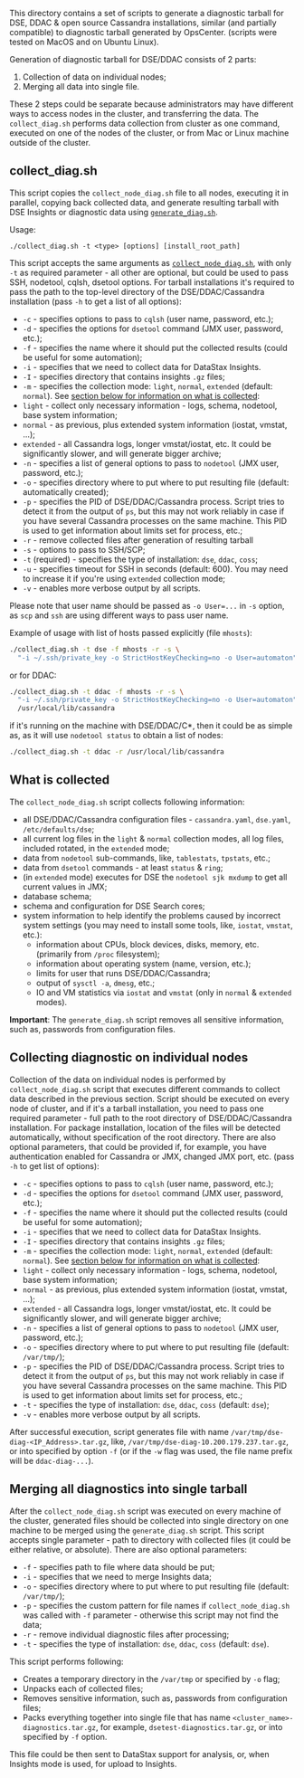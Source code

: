 This directory contains a set of scripts to generate a diagnostic tarball for DSE, DDAC &
open source Cassandra installations, similar (and partially compatible) to diagnostic
tarball generated by OpsCenter. (scripts were tested on MacOS and on Ubuntu Linux).

Generation of diagnostic tarball for DSE/DDAC consists of 2 parts:
1. Collection of data on individual nodes;
2. Merging all data into single file.

These 2 steps could be separate because administrators may have different ways to access
nodes in the cluster, and transferring the data.  The `collect_diag.sh` performs data
collection from cluster as one command, executed on one of the nodes of the cluster, or
from Mac or Linux machine outside of the cluster.

## collect_diag.sh

This script copies the `collect_node_diag.sh` file to all nodes, executing it in parallel,
copying back collected data, and generate resulting tarball with DSE Insights or
diagnostic data using [`generate_diag.sh`](#merging-all-diagnostics-into-single-tarball).

Usage:

```
./collect_diag.sh -t <type> [options] [install_root_path]
```

This script accepts the same arguments as [`collect_node_diag.sh`](#collecting-diagnostic-on-individual-nodes), 
with only `-t` as required parameter - all other are optional, but could be used to pass
SSH, nodetool, cqlsh, dsetool options.  For tarball installations it's required to pass
the path to the top-level directory of the DSE/DDAC/Cassandra installation (pass `-h` to
get a list of all options):

* `-c` - specifies options to pass to `cqlsh` (user name, password, etc.);
* `-d` - specifies the options for `dsetool` command (JMX user, password, etc.);
* `-f` - specifies the name where it should put the collected results (could be useful for
  some automation);
* `-i` - specifies that we need to collect data for DataStax Insights.
* `-I` - specifies directory that contains insights `.gz` files;
* `-m` - specifies the collection mode: `light`, `normal`, `extended` (default:
 `normal`). See [section below for information on what is collected](#what-is-collected):
 * `light` - collect only necessary information - logs, schema, nodetool, base system
 information;
 * `normal` - as previous, plus extended system information (iostat, vmstat, ...);
 * `extended` - all Cassandra logs, longer vmstat/iostat, etc. It could be significantly
   slower, and will generate bigger archive;
* `-n` - specifies a list of general options to pass to `nodetool` (JMX user, password, etc.);
* `-o` - specifies directory where to put where to put resulting file (default:
  automatically created);
* `-p` - specifies the PID of DSE/DDAC/Cassandra process.  Script tries to detect it from the output of
  `ps`, but this may not work reliably in case if you have several Cassandra processes on
  the same machine.  This PID is used to get information about limits set for process, etc.;
* `-r` - remove collected files after generation of resulting tarball
* `-s` - options to pass to SSH/SCP;
* `-t` (required) - specifies the type of installation: `dse`, `ddac`, `coss`;
* `-u` - specifies timeout for SSH in seconds (default: 600). You may need to increase it
  if you're using `extended` collection mode;
* `-v` - enables more verbose output by all scripts.

Please note that user name should be passed as `-o User=...` in `-s` option, as `scp` and
`ssh` are using different ways to pass user name.

Example of usage with list of hosts passed explicitly (file `mhosts`):

```sh
./collect_diag.sh -t dse -f mhosts -r -s \
  "-i ~/.ssh/private_key -o StrictHostKeyChecking=no -o User=automaton"
```

or for DDAC:

```sh
./collect_diag.sh -t ddac -f mhosts -r -s \
  "-i ~/.ssh/private_key -o StrictHostKeyChecking=no -o User=automaton" \
  /usr/local/lib/cassandra
```

if it's running on the machine with DSE/DDAC/C*, then it could be as simple as, as it will
use `nodetool status` to obtain a list of nodes:

```sh
./collect_diag.sh -t ddac -r /usr/local/lib/cassandra
```

## What is collected

The `collect_node_diag.sh` script collects following information:

* all DSE/DDAC/Cassandra configuration files - `cassandra.yaml`, `dse.yaml`, `/etc/defaults/dse`;
* all current log files in the `light` & `normal` collection modes, all log files,
  included rotated, in the `extended` mode;
* data from `nodetool` sub-commands, like, `tablestats`, `tpstats`, etc.;
* data from `dsetool` commands - at least `status` & `ring`;
* (in `extended` mode) executes for DSE the `nodetool sjk mxdump` to get all current values in JMX;
* database schema;
* schema and configuration for DSE Search cores;
* system information to help identify the problems caused by incorrect system settings
  (you may need to install some tools, like, `iostat`, `vmstat`, etc.):
  * information about CPUs, block devices, disks, memory, etc. (primarily from `/proc`
    filesystem);
  * information about operating system (name, version, etc.);
  * limits for user that runs DSE/DDAC/Cassandra;
  * output of `sysctl -a`, `dmesg`, etc.;
  * IO and VM statistics via `iostat` and `vmstat` (only in `normal` & `extended` modes).

**Important**: The `generate_diag.sh` script removes all sensitive information, such as,
passwords from configuration files.

## Collecting diagnostic on individual nodes

Collection of the data on individual nodes is performed by `collect_node_diag.sh` script
that executes different commands to collect data described in the previous section.
Script should be executed on every node of cluster, and if it's a tarball installation,
you need to pass one required parameter - full path to the root directory of
DSE/DDAC/Cassandra installation.  For package installation, location of the files will be
detected automatically, without specification of the root directory.  There are also
optional parameters, that could be provided if, for example, you have authentication
enabled for Cassandra or JMX, changed JMX port, etc. (pass `-h` to get list of options):

* `-c` - specifies options to pass to `cqlsh` (user name, password, etc.);
* `-d` - specifies the options for `dsetool` command (JMX user, password, etc.);
* `-f` - specifies the name where it should put the collected results (could be useful for
  some automation);
* `-i` - specifies that we need to collect data for DataStax Insights.
* `-I` - specifies directory that contains insights `.gz` files;
* `-m` - specifies the collection mode: `light`, `normal`, `extended` (default:
 `normal`). See [section below for information on what is collected](#what-is-collected):
 * `light` - collect only necessary information - logs, schema, nodetool, base system
 information;
 * `normal` - as previous, plus extended system information (iostat, vmstat, ...);
 * `extended` - all Cassandra logs, longer vmstat/iostat, etc. It could be significantly
   slower, and will generate bigger archive;
* `-n` - specifies a list of general options to pass to `nodetool` (JMX user, password, etc.);
* `-o` - specifies directory where to put where to put resulting file (default: `/var/tmp/`);
* `-p` - specifies the PID of DSE/DDAC/Cassandra process.  Script tries to detect it from
  the output of `ps`, but this may not work reliably in case if you have several Cassandra
  processes on the same machine.  This PID is used to get information about limits set for
  process, etc.;
* `-t` - specifies the type of installation: `dse`, `ddac`, `coss`  (default: `dse`);
* `-v` - enables more verbose output by all scripts.

After successful execution, script generates file with name
`/var/tmp/dse-diag-<IP_Address>.tar.gz`, like, `/var/tmp/dse-diag-10.200.179.237.tar.gz`,
or into specified by option `-f` (or if the `-w` flag was used, the file name prefix will
be `ddac-diag-...`).

## Merging all diagnostics into single tarball

After the `collect_node_diag.sh` script was executed on every machine of the cluster,
generated files should be collected into single directory on one machine to be merged
using the `generate_diag.sh` script.  This script accepts single parameter - path to
directory with collected files (it could be either relative, or absolute).  There are also
optional parameters:

* `-f` - specifies path to file where data should be put;
* `-i` - specifies that we need to merge Insights data;
* `-o` - specifies directory where to put where to put resulting file (default: `/var/tmp/`);
* `-p` - specifies the custom pattern for file names if `collect_node_diag.sh` was called
  with `-f` parameter - otherwise this script may not find the data;
* `-r` - remove individual diagnostic files after processing;
* `-t` - specifies the type of installation: `dse`, `ddac`, `coss` (default: `dse`).

This script performs following:

* Creates a temporary directory in the `/var/tmp` or specified by `-o` flag;
* Unpacks each of collected files;
* Removes sensitive information, such as, passwords from configuration files;
* Packs everything together into single file that has name
  `<cluster_name>-diagnostics.tar.gz`, for example, `dsetest-diagnostics.tar.gz`, or into
  specified by `-f` option.

This file could be then sent to DataStax support for analysis, or, when Insights mode is
used, for upload to Insights.

